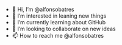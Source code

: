 - 👋 Hi, I’m @alfonsobatres
- 👀 I’m interested in leaning new things
- 🌱 I’m currently learning about GitHub
- 💞️ I’m looking to collaborate on new ideas
- 📫 How to reach me @alfonsobatres

<!---
alfonsobatres/alfonsobatres is a ✨ special ✨ repository because its `README.md` (this file) appears on your GitHub profile.
You can click the Preview link to take a look at your changes.
--->
